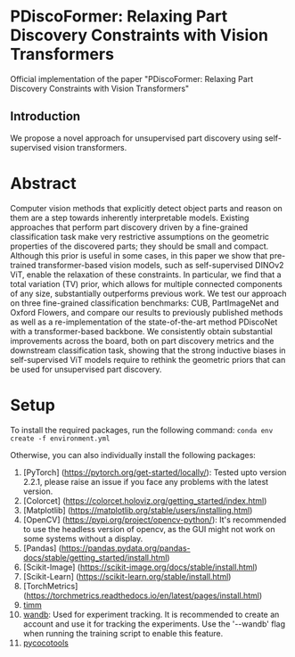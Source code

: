 # PDiscoFormer: Relaxing Part Discovery Constraints with Vision Transformers 
Official implementation of the paper "PDiscoFormer: Relaxing Part Discovery Constraints with Vision Transformers" 

## Introduction
We propose a novel approach for unsupervised part discovery using self-supervised vision transformers.


# Abstract
Computer vision methods that explicitly detect object parts and reason on them are a step towards inherently interpretable models. Existing approaches that perform part discovery driven by a fine-grained classification task make very restrictive assumptions on the geometric properties of the discovered parts; they should be small and compact. Although this prior is useful in some cases, in this paper we show that pre-trained transformer-based vision models, such as self-supervised DINOv2 ViT, enable the relaxation of these constraints. In particular, we find that a total variation (TV) prior, which allows for multiple connected components of any size, substantially outperforms previous work. We test our approach on three fine-grained classification benchmarks: CUB, PartImageNet and Oxford Flowers, and compare our results to previously published methods as well as a re-implementation of the state-of-the-art method PDiscoNet with a transformer-based backbone. We consistently obtain substantial improvements across the board, both on part discovery metrics and the downstream classification task, showing that the strong inductive biases in self-supervised ViT models require to rethink the geometric priors that can be used for unsupervised part discovery.

# Setup
To install the required packages, run the following command:
```conda env create -f environment.yml```

Otherwise, you can also individually install the following packages:
1. [PyTorch] (https://pytorch.org/get-started/locally/): Tested upto version 2.2.1, please raise an issue if you face any problems with the latest version.
2. [Colorcet] (https://colorcet.holoviz.org/getting_started/index.html)
3. [Matplotlib] (https://matplotlib.org/stable/users/installing.html)
3. [OpenCV] (https://pypi.org/project/opencv-python/): It's recommended to use the headless version of opencv, as the GUI might not work on some systems without a display.
4. [Pandas] (https://pandas.pydata.org/pandas-docs/stable/getting_started/install.html)
5. [Scikit-Image] (https://scikit-image.org/docs/stable/install.html)
6. [Scikit-Learn] (https://scikit-learn.org/stable/install.html) 
7. [TorchMetrics] (https://torchmetrics.readthedocs.io/en/latest/pages/install.html)
8. [timm](https://pypi.org/project/timm/)
9. [wandb](https://pypi.org/project/wandb/): Used for experiment tracking. It is recommended to create an account and use it for tracking the experiments. Use the '--wandb' flag when running the training script to enable this feature.
10. [pycocotools](https://pypi.org/project/pycocotools/)


